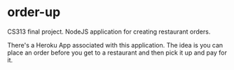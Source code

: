 # order-up
CS313 final project. NodeJS application for creating restaurant orders.


There's a Heroku App associated with this application. The idea is you can place an order before you get to a restaurant and then pick it up and pay for it.

